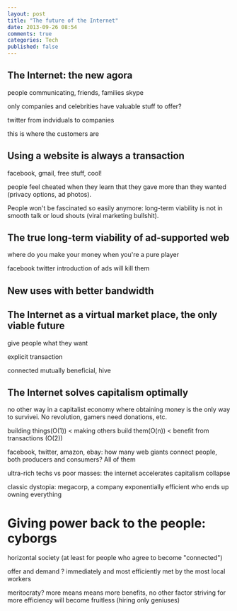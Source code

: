 ```yaml
---
layout: post
title: "The future of the Internet"
date: 2013-09-26 08:54
comments: true
categories: Tech
published: false
---
```


## The Internet: the new agora

people communicating, friends, families skype

only companies and celebrities have valuable stuff to offer?

twitter from indviduals to companies

this is where the customers are

## Using a website is always a transaction

facebook, gmail, free stuff, cool!

people feel cheated when they learn that they gave more than they wanted (privacy options, ad photos).

People won't be fascinated so easily anymore: long-term viability is not in smooth talk or loud shouts (viral marketing bullshit).

## The true long-term viability of ad-supported web

where do you make your money when you're a pure player

facebook twitter introduction of ads will kill them

## New uses with better bandwidth

## The Internet as a virtual market place, the only viable future

give people what they want

explicit transaction

connected mutually beneficial, hive

## The Internet solves capitalism optimally 

no other way in a capitalist economy where obtaining money is the only way to survivei. No revolution, gamers need donations, etc.

building things(O(1)) < making others build them(O(n)) < benefit from transactions (O(2))

facebook, twitter, amazon, ebay: how many web giants connect people, both producers and consumers? All of them

ultra-rich techs vs poor masses: the internet accelerates capitalism collapse

classic dystopia: megacorp, a company exponentially efficient who ends up owning everything

# Giving power back to the people: cyborgs

horizontal society (at least for people who agree to become "connected")

offer and demand ? immediately and most efficiently met by the most local workers

meritocraty? more means means more benefits, no other factor
striving for more efficiency will become fruitless (hiring only geniuses)



